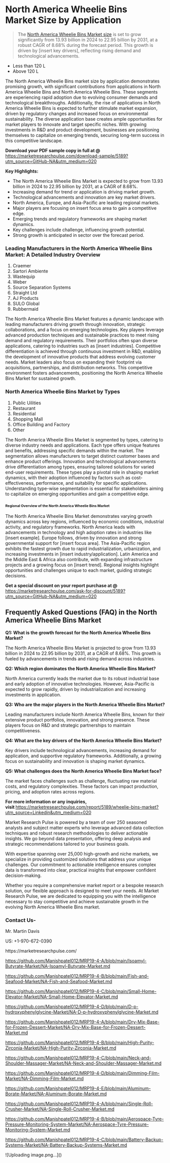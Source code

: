 <h1>North America Wheelie Bins Market&nbsp;Size by Application</h1><blockquote><p>The <a href="https://marketresearchpulse.com/download-sample/5189?utm_source=GitHub-NA&amp;utm_medium=020">North America Wheelie Bins Market size</a> is set to grow significantly from 13.93 billion in 2024 to 22.95 billion by 2031, at a robust CAGR of 8.68% during the forecast period. This growth is driven by [insert key drivers], reflecting rising demand and technological advancements.</p></blockquote><ul><li>Less than 120 L<li> Above 120 L</li></ul><p>The North America Wheelie Bins market size by application demonstrates promising growth, with significant contributions from applications in North America Wheelie Bins and North America Wheelie Bins. These segments are experiencing rapid adoption due to evolving consumer demands and technological breakthroughs. Additionally, the rise of applications in North America Wheelie Bins is expected to further stimulate market expansion, driven by regulatory changes and increased focus on environmental sustainability. The diverse application base creates ample opportunities for market players to innovate and target specific niches. With growing investments in R&D and product development, businesses are positioning themselves to capitalize on emerging trends, securing long-term success in this competitive landscape.</p><p><strong>Download your PDF sample copy in full at @ </strong><a href="https://marketresearchpulse.com/download-sample/5189?utm_source=GitHub-NA&amp;utm_medium=020">https://marketresearchpulse.com/download-sample/5189?utm_source=GitHub-NA&amp;utm_medium=020</a></p><p><strong>Key Highlights: </strong></p><ul><li>The North America Wheelie Bins Market is expected to grow from 13.93 billion in 2024 to 22.95 billion by 2031, at a CAGR of 8.68%.</li><li>Increasing demand for trend or application is driving market growth.</li><li>Technological advancements and innovation are key market drivers.</li><li>North America, Europe, and Asia-Pacific are leading regional markets.</li><li>Major players are focusing on insert focus area to gain a competitive edge.</li><li>Emerging trends and regulatory frameworks are shaping market dynamics.</li><li>Key challenges include challenge, influencing growth potential.</li><li>Strong growth is anticipated in sector over the forecast period.</li></ul><h3>Leading Manufacturers in the North America Wheelie Bins Market: A Detailed Industry Overview</h3><ol><li>Craemer</li><li>Sartori Ambiente</li><li>Wastequip</li><li>Weber</li><li>Source Separation Systems</li><li>Straight Ltd</li><li>AJ Products</li><li>SULO Global</li><li>Rubbermaid</li></ol><div class="flex max-w-full flex-col flex-grow"><div class="min-h-8 text-message flex w-full flex-col items-end gap-2 whitespace-normal break-words [.text-message+&amp;]:mt-5" dir="auto" data-message-author-role="assistant" data-message-id="fd8432e4-4910-450d-b182-61b7bfb0a01f" data-message-model-slug="gpt-4o"><div class="flex w-full flex-col gap-1 empty:hidden first:pt-[3px]"><div class="markdown prose w-full break-words dark:prose-invert light"><p>The North America Wheelie Bins Market features a dynamic landscape with leading manufacturers driving growth through innovation, strategic collaborations, and a focus on emerging technologies. Key players leverage advanced production techniques and sustainable practices to meet rising demand and regulatory requirements. Their portfolios often span diverse applications, catering to industries such as [insert industries]. Competitive differentiation is achieved through continuous investment in R&amp;D, enabling the development of innovative products that address evolving customer needs. Market leaders also focus on expanding their footprint via acquisitions, partnerships, and distribution networks. This competitive environment fosters advancements, positioning the North America Wheelie Bins Market for sustained growth.</p></div></div></div></div><h3>North America Wheelie Bins Market by Types</h3><ol><li>Public Uilities<li> Restaurant<li> Residential<li> Shopping Mall<li> Office Building and Factory<li> Other</li></ol><div class="flex max-w-full flex-col flex-grow"><div class="min-h-8 text-message flex w-full flex-col items-end gap-2 whitespace-normal break-words [.text-message+&amp;]:mt-5" dir="auto" data-message-author-role="assistant" data-message-id="084470be-0bb7-4664-bddf-5156b4f41249" data-message-model-slug="gpt-4o-mini"><div class="flex w-full flex-col gap-1 empty:hidden first:pt-[3px]"><div class="markdown prose w-full break-words dark:prose-invert light"><p>The North America Wheelie Bins Market is segmented by types, catering to diverse industry needs and applications. Each type offers unique features and benefits, addressing specific demands within the market. The segmentation allows manufacturers to target distinct customer bases and enhance product offerings. Innovation and technological advancements drive differentiation among types, ensuring tailored solutions for varied end-user requirements. These types play a pivotal role in shaping market dynamics, with their adoption influenced by factors such as cost-effectiveness, performance, and suitability for specific applications. Understanding type-wise segmentation is essential for stakeholders aiming to capitalize on emerging opportunities and gain a competitive edge.</p></div></div></div></div><h3><span style="font-size: 11px;">Regional Overview of the North America Wheelie Bins Market</span></h3><div class="flex max-w-full flex-col flex-grow"><div class="min-h-8 text-message flex w-full flex-col items-end gap-2 whitespace-normal break-words [.text-message+&amp;]:mt-5" dir="auto" data-message-author-role="assistant" data-message-id="e9038762-ce64-4e30-91c9-9bd413514231" data-message-model-slug="gpt-4o-mini"><div class="flex w-full flex-col gap-1 empty:hidden first:pt-[3px]"><div class="markdown prose w-full break-words dark:prose-invert light"><p>The North America Wheelie Bins Market demonstrates varying growth dynamics across key regions, influenced by economic conditions, industrial activity, and regulatory frameworks. North America leads with advancements in technology and high adoption rates in industries like [insert example]. Europe follows, driven by innovation and strong governmental support for [insert focus area]. The Asia-Pacific region exhibits the fastest growth due to rapid industrialization, urbanization, and increasing investments in [insert industry/application]. Latin America and the Middle East &amp; Africa also contribute, with expanding infrastructure projects and a growing focus on [insert trend]. Regional insights highlight opportunities and challenges unique to each market, guiding strategic decisions.</p></div></div></div></div><p><strong>Get a special discount on your report purchase at @ </strong><a href="https://marketresearchpulse.com/ask-for-discount/5189?utm_source=GitHub-NA&amp;utm_medium=020">https://marketresearchpulse.com/ask-for-discount/5189?utm_source=GitHub-NA&amp;utm_medium=020</a></p><h2>Frequently Asked Questions (FAQ) in the North America Wheelie Bins Market</h2><p><strong>Q1: What is the growth forecast for the North America Wheelie Bins Market?</strong></p><p>The North America Wheelie Bins Market is projected to grow from 13.93 billion in 2024 to 22.95 billion by 2031, at a CAGR of 8.68%. This growth is fueled by advancements in trends and rising demand across industries.</p><p><strong>Q2: Which region dominates the North America Wheelie Bins Market?</strong></p><p>North America currently leads the market due to its robust industrial base and early adoption of innovative technologies. However, Asia-Pacific is expected to grow rapidly, driven by industrialization and increasing investments in application.</p><p><strong>Q3: Who are the major players in the North America Wheelie Bins Market?</strong></p><p>Leading manufacturers include North America Wheelie Bins, known for their extensive product portfolios, innovation, and strong presence. These players focus on R&amp;D and strategic partnerships to maintain competitiveness.</p><p><strong>Q4: What are the key drivers of the North America Wheelie Bins Market?</strong></p><p>Key drivers include technological advancements, increasing demand for application, and supportive regulatory frameworks. Additionally, a growing focus on sustainability and innovation is shaping market dynamics.</p><p><strong>Q5: What challenges does the North America Wheelie Bins Market face?</strong></p><p>The market faces challenges such as challenge, fluctuating raw material costs, and regulatory complexities. These factors can impact production, pricing, and adoption rates across regions.</p><p><strong>For more information or any inquiries, visit&nbsp;</strong><a href="https://marketresearchpulse.com/report/5189/wheelie-bins-market?utm_source=Linkedin&utm_medium=020">https://marketresearchpulse.com/report/5189/wheelie-bins-market?utm_source=Linkedin&utm_medium=020</a></p><p>Market Research Pulse is powered by a team of over 250 seasoned analysts and subject matter experts who leverage advanced data collection techniques and robust research methodologies to deliver actionable insights. We go beyond data presentation, offering deep analysis and strategic recommendations tailored to your business goals.</p><p>With expertise spanning over 25,000 high-growth and niche markets, we specialize in providing customized solutions that address your unique challenges. Our commitment to actionable intelligence ensures complex data is transformed into clear, practical insights that empower confident decision-making.</p><p>Whether you require a comprehensive market report or a bespoke research solution, our flexible approach is designed to meet your needs. At Market Research Pulse, we are dedicated to equipping you with the intelligence necessary to stay competitive and achieve sustainable growth in the evolving North America Wheelie Bins market.</p><h3><strong>Contact Us-</strong></h3><p>Mr. Martin Davis</p><p>US: +1-970-672-0390</p><p>https://marketresearchpulse.com/</p><p><a href="https://github.com/Manishpatel012/MRP19-4-A/blob/main/Isoamyl-Butyrate-Market/NA-Isoamyl-Butyrate-Market.md">https://github.com/Manishpatel012/MRP19-4-A/blob/main/Isoamyl-Butyrate-Market/NA-Isoamyl-Butyrate-Market.md</a></p><p><a href="https://github.com/Manishpatel012/MRP19-4-B/blob/main/Fish-and-Seafood-Market/NA-Fish-and-Seafood-Market.md">https://github.com/Manishpatel012/MRP19-4-B/blob/main/Fish-and-Seafood-Market/NA-Fish-and-Seafood-Market.md</a></p><p><a href="https://github.com/Manishpatel012/MRP19-4-C/blob/main/Small-Home-Elevator-Market/NA-Small-Home-Elevator-Market.md">https://github.com/Manishpatel012/MRP19-4-C/blob/main/Small-Home-Elevator-Market/NA-Small-Home-Elevator-Market.md</a></p><p><a href="https://github.com/Manishpatel012/MRP19-4-D/blob/main/D-p-hydroxyphenylglycine-Market/NA-D-p-hydroxyphenylglycine-Market.md">https://github.com/Manishpatel012/MRP19-4-D/blob/main/D-p-hydroxyphenylglycine-Market/NA-D-p-hydroxyphenylglycine-Market.md</a></p><p><a href="https://github.com/Manishpatel012/MRP19-4-A/blob/main/Dry-Mix-Base-for-Frozen-Dessert-Market/NA-Dry-Mix-Base-for-Frozen-Dessert-Market.md">https://github.com/Manishpatel012/MRP19-4-A/blob/main/Dry-Mix-Base-for-Frozen-Dessert-Market/NA-Dry-Mix-Base-for-Frozen-Dessert-Market.md</a></p><p><a href="https://github.com/Manishpatel012/MRP19-4-B/blob/main/High-Purity-Zirconia-Market/NA-High-Purity-Zirconia-Market.md">https://github.com/Manishpatel012/MRP19-4-B/blob/main/High-Purity-Zirconia-Market/NA-High-Purity-Zirconia-Market.md</a></p><p><a href="https://github.com/Manishpatel012/MRP19-4-C/blob/main/Neck-and-Shoulder-Massager-Market/NA-Neck-and-Shoulder-Massager-Market.md">https://github.com/Manishpatel012/MRP19-4-C/blob/main/Neck-and-Shoulder-Massager-Market/NA-Neck-and-Shoulder-Massager-Market.md</a></p><p><a href="https://github.com/Manishpatel012/MRP19-4-D/blob/main/Dimming-Film-Market/NA-Dimming-Film-Market.md">https://github.com/Manishpatel012/MRP19-4-D/blob/main/Dimming-Film-Market/NA-Dimming-Film-Market.md</a></p><p><a href="https://github.com/Manishpatel012/MRP19-4-E/blob/main/Aluminum-Borate-Market/NA-Aluminum-Borate-Market.md">https://github.com/Manishpatel012/MRP19-4-E/blob/main/Aluminum-Borate-Market/NA-Aluminum-Borate-Market.md</a></p><p><a href="https://github.com/Manishpatel012/MRP19-4-A/blob/main/Single-Roll-Crusher-Market/NA-Single-Roll-Crusher-Market.md">https://github.com/Manishpatel012/MRP19-4-A/blob/main/Single-Roll-Crusher-Market/NA-Single-Roll-Crusher-Market.md</a></p><p><a href="https://github.com/Manishpatel012/MRP19-4-B/blob/main/Aerospace-Tyre-Pressure-Monitoring-System-Market/NA-Aerospace-Tyre-Pressure-Monitoring-System-Market.md">https://github.com/Manishpatel012/MRP19-4-B/blob/main/Aerospace-Tyre-Pressure-Monitoring-System-Market/NA-Aerospace-Tyre-Pressure-Monitoring-System-Market.md</a></p><p><a href="https://github.com/Manishpatel012/MRP19-4-C/blob/main/Battery-Backup-Systems-Market/NA-Battery-Backup-Systems-Market.md">https://github.com/Manishpatel012/MRP19-4-C/blob/main/Battery-Backup-Systems-Market/NA-Battery-Backup-Systems-Market.md</a></p>
![Uploading image.png…]()
